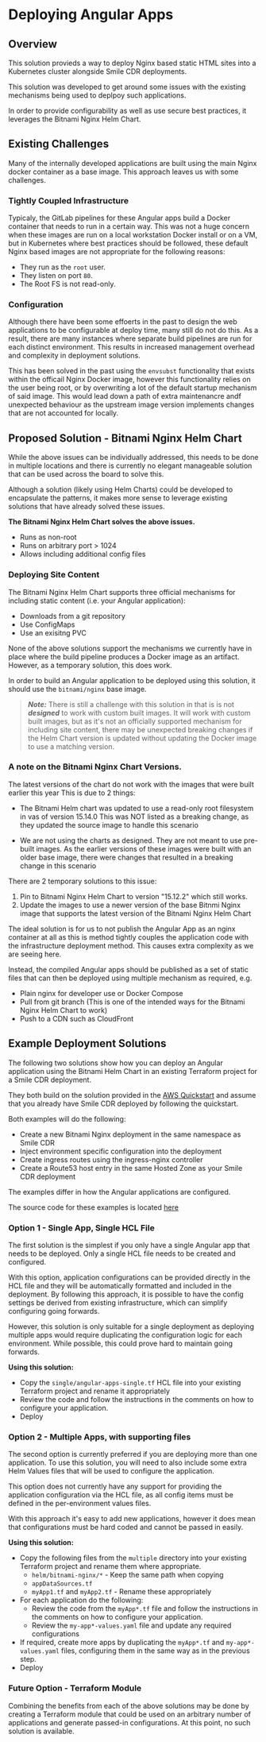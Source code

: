 # Deploying Angular Apps

## Overview

This solution provieds a way to deploy Nginx based static HTML sites into a Kubernetes cluster alongside Smile CDR deployments.

This solution was developed to get around some issues with the existing mechanisms being used to deplpoy such applications.

In order to provide configurability as well as use secure best practices, it leverages the Bitnami Nginx Helm Chart.

## Existing Challenges

Many of the internally developed applications are built using the main Nginx docker container as a base image. This approach leaves us with some challenges.

### Tightly Coupled Infrastructure

Typicaly, the GitLab pipelines for these Angular apps build a Docker container that needs to run in a certain way. This was not a huge concern when these images are run on a local workstation Docker install or on a VM, but in Kubernetes where best practices should be followed, these default Nginx based images are not appropriate for the following reasons:

* They run as the `root` user.
* They listen on port `80`.
* The Root FS is not read-only.

### Configuration

Although there have been some effoerts in the past to design the web applications to be configurable at deploy time, many still do not do this. As a result, there are many instances where separate build pipelines are run for each distinct environment. This results in increased management overhead and complexity in deployment solutions.

This has been solved in the past using the `envsubst` functionality that exists within the officail Nginx Docker image, however this functionality relies on the user being root, or by overwriting a lot of the default startup mechanism of said image. This would lead down a path of extra maintenancre andf unexpected behaviour as the upstream image version implements changes that are not accounted for locally.

## Proposed Solution - Bitnami Nginx Helm Chart

While the above issues can be individually addressed, this needs to be done in multiple locations and there is currently no elegant manageable solution that can be used across the board to solve this.

Although a solution (likely using Helm Charts) could be developed to encapsulate the patterns, it makes more sense to leverage existing solutions that have already solved these issues.

**The Bitnami Nginx Helm Chart solves the above issues.**

* Runs as non-root
* Runs on arbitrary port > 1024
* Allows including additional config files

### Deploying Site Content

The Bitnami Nginx Helm Chart supports three official mechanisms for including static content (i.e. your Angular application):

* Downloads from a git repository
* Use ConfigMaps
* Use an exisitng PVC

None of the above solutions support the mechanisms we currently have in place where the build pipeline produces a Docker image as an artifact. However, as a temporary solution, this does work.

In order to build an Angular application to be deployed using this solution, it should use the `bitnami/nginx` base image.

>***Note:*** There is still a challenge with this solution in that is is not ***designed*** to work with custom built images. It will work with custom built images, but as it's not an officially supported mechanism for including site content, there may be unexpected breaking changes if the Helm Chart version is updated without updating the Docker image to use a matching version.


### A note on the Bitnami Nginx Chart Versions.

The latest versions of the chart do not work with the images that were built earlier this year
This is due to 2 things:

- The Bitnami Helm chart was updated to use a read-only root filesystem in vas of version 15.14.0
  This was NOT listed as a breaking change, as they updated the source image to handle this scenario

- We are not using the charts as designed. They are not meant to use pre-built images. As the
  earlier versions of these images were built with an older base image, there were
  changes that resulted in a breaking change in this scenario

There are 2 temporary solutions to this issue:
1. Pin to Bitnami Nginx Helm Chart to version "15.12.2" which still works.
2. Update the images to use a newer version of the base Bitnmi Nginx image that supports the latest
   version of the Bitnami Nginx Helm Chart

The ideal solution is for us to not publish the Angular App as an nginx container at all as this is
method tightly couples the application code with the infrastructure deployment method. This causes
extra complexity as we are seeing here.

Instead, the compiled Angular apps should be published as a set of static files that can then be deployed
using multiple mechanism as required, e.g.
- Plain nginx for developer use or Docker Compose
- Pull from git branch (This is one of the intended ways for the Bitnami Nginx Helm Chart to work)
- Push to a CDN such as CloudFront

## Example Deployment Solutions

The following two solutions show how you can deploy an Angular application using the Bitnami Helm Chart in an existing Terraform project for a Smile CDR deployment.

They both build on the solution provided in the [AWS Quickstart](https://smilecdr-public.gitlab.io/smile-dh-helm-charts/latest/quickstart-aws/deploy-terraform/) and assume that you already have Smile CDR deployed by following the quickstart.

Both examples will do the following:

* Create a new Bitnami Nginx deployment in the same namespace as Smile CDR
* Inject environment specific configuration into the deployment
* Create ingress routes using the ingress-nginx controller
* Create a Route53 host entry in the same Hosted Zone as your Smile CDR deployment

The examples differ in how the Angular applications are configured.

The source code for these examples is located [here](https://gitlab.com/smilecdr-public/smile-dh-helm-charts/-/tree/pre-release/examples/terraform/workload/angular-apps)

### Option 1 - Single App, Single HCL File

The first solution is the simplest if you only have a single Angular app that needs to be deployed. Only a single HCL file needs to be created and configured.

With this option, application configurations can be provided directly in the HCL file and they will be automatically formatted and included in the deployment. By following this approach, it is possible to have the config settings be derived from existing infrastructure, which can simplify configuring going forwards.

However, this solution is only suitable for a single deployment as deploying multiple apps would require duplicating the configuration logic for each environment. While possible, this could prove hard to maintain going forwards.

**Using this solution:**

* Copy the `single/angular-apps-single.tf` HCL file into your existing Terraform project and rename it appropriately
* Review the code and follow the instructions in the comments on how to configure your application.
* Deploy

### Option 2 - Multiple Apps, with supporting files

The second option is currently preferred if you are deploying more than one application. To use this solution, you will need to also include some extra Helm Values files that will be used to configure the application.

This option does not currently have any support for providing the application configuration via the HCL file, as all config items must be defined in the per-environment values files.

With this approach it's easy to add new applications, however it does mean that configurations must be hard coded and cannot be passed in easily.

**Using this solution:**

* Copy the following files from the `multiple` directory into your existing Terraform project and rename them where appropriate.
  * `helm/bitnami-nginx/*` - Keep the same path when copying
  * `appDataSources.tf`
  * `myApp1.tf` and `myApp2.tf` - Rename these appropriately
* For each application do the following:
  * Review the code from the `myApp*.tf` file and follow the instructions in the comments on how to configure your application.
  * Review the `my-app*-values.yaml` file and update any required configurations
* If required, create more apps by duplicating the `myApp*.tf` and `my-app*-values.yaml` files, configuring them in the same way as in the previous step.
* Deploy

### Future Option - Terraform Module

Combining the benefits from each of the above solutions may be done by creating a Terraform module that could be used on an arbitrary number of applications and generate passed-in configurations. At this point, no such solution is available.